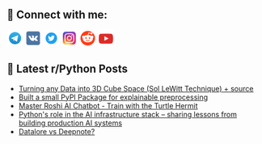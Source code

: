 ## 🔎 Connect with me:
[<img src="https://github.com/bullbesh/bullbesh/blob/main/images/Telegram.png" width="32" height="32" />](https://t.me/bullbesh)
[<img src="https://github.com/bullbesh/bullbesh/blob/main/images/VK.png" width="32" height="32" />](https://vk.com/bullbesh)
[<img src="https://github.com/bullbesh/bullbesh/blob/main/images/Twitter.png" width="32" height="32" />](https://twitter.com/bullbesh1)
[<img src="https://github.com/bullbesh/bullbesh/blob/main/images/Instagram.png" width="32" height="32" />](https://www.instagram.com/bullbesh)
[<img src="https://github.com/bullbesh/bullbesh/blob/main/images/Reddit.png" width="32" height="32" />](https://www.reddit.com/user/bullbesh)
[<img src="https://github.com/bullbesh/bullbesh/blob/main/images/YouTube.png" width="32" height="32" />](https://www.youtube.com/channel/UCtfjRs6uzgq5mfm8S06WTcg)

## 📕 Latest r/Python Posts
<!-- BLOG-POST-LIST:START -->
- [Turning any Data into 3D Cube Space &lpar;Sol LeWitt Technique&rpar; + source](https://www.reddit.com/r/Python/comments/1njbrcj/turning_any_data_into_3d_cube_space_sol_lewitt/)
- [Built a small PyPI Package for explainable preprocessing](https://www.reddit.com/r/Python/comments/1njb946/built_a_small_pypi_package_for_explainable/)
- [Master Roshi AI Chatbot - Train with the Turtle Hermit](https://www.reddit.com/r/Python/comments/1nj8l0y/master_roshi_ai_chatbot_train_with_the_turtle/)
- [Python&#39;s role in the AI infrastructure stack – sharing lessons from building production AI systems](https://www.reddit.com/r/Python/comments/1nj7y99/pythons_role_in_the_ai_infrastructure_stack/)
- [Datalore vs Deepnote?](https://www.reddit.com/r/Python/comments/1nj7agh/datalore_vs_deepnote/)
<!-- BLOG-POST-LIST:END -->
